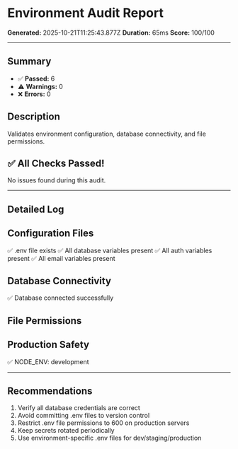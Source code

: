 # Environment Audit Report

**Generated:** 2025-10-21T11:25:43.877Z
**Duration:** 65ms
**Score:** 100/100

---

## Summary

- ✅ **Passed:** 6
- ⚠️  **Warnings:** 0
- ❌ **Errors:** 0

## Description

Validates environment configuration, database connectivity, and file permissions.

## ✅ All Checks Passed!

No issues found during this audit.

---

## Detailed Log


## Configuration Files

✅ .env file exists
✅ All database variables present
✅ All auth variables present
✅ All email variables present

## Database Connectivity

✅ Database connected successfully

## File Permissions


## Production Safety

✅ NODE_ENV: development

---

## Recommendations

1. Verify all database credentials are correct
2. Avoid committing .env files to version control
3. Restrict .env file permissions to 600 on production servers
4. Keep secrets rotated periodically
5. Use environment-specific .env files for dev/staging/production
